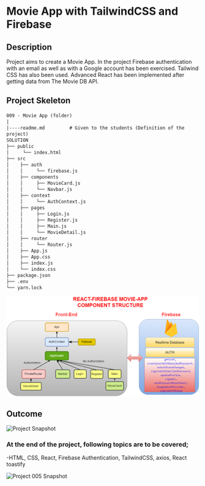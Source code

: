 # Movie App with TailwindCSS and Firebase

## Description

Project aims to create a Movie App. In the project Firebase authentication with an email as well as with a Google account has been exercised. Tailwind CSS has also been used. Advanced React has been implemented after getting data from The Movie DB API.

## Project Skeleton

```
009 - Movie App (folder)
|
|----readme.md         # Given to the students (Definition of the project)
SOLUTION
├── public
│     └── index.html
├── src
│    ├── auth
│    │     └── firebase.js
│    ├── components
│    │     ├── MovieCard.js
│    │     └── Navbar.js
│    ├── context
│    │     └── AuthContext.js
│    ├── pages
│    │     ├── Login.js
│    │     ├── Register.js
│    │     ├── Main.js
│    │     └── MovieDetail.js
│    ├── router
│    │     └── Router.js
│    ├── App.js
│    ├── App.css
│    ├── index.js
│    └── index.css
├── package.json
├── .env
└── yarn.lock
```

![Project Snapshot](movie-app_structure.png)

## Outcome

![Project Snapshot](movie-app.gif)

### At the end of the project, following topics are to be covered;

-HTML, CSS, React, Firebase Authentication, TailwindCSS, axios, React toastify


![Project 005 Snapshot](firebase-create-app.gif)
